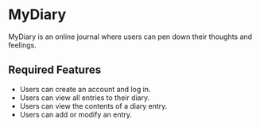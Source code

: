 # MyDiary
MyDiary is an online journal where users can pen down their thoughts and feelings.
## Required Features
* Users can create an account and log in.
* Users can view all entries to their diary.
* Users can view the contents of a diary entry.
* Users can add or modify an entry.
